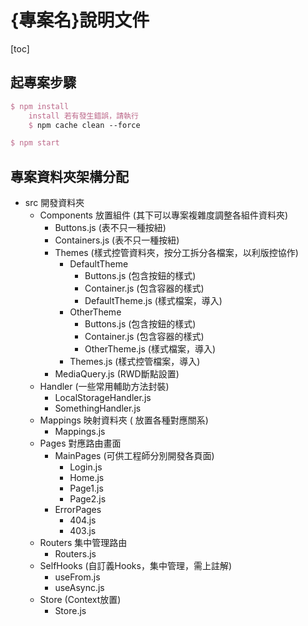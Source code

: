 # {專案名}說明文件

[toc]

## 起專案步驟

```tex
$ npm install
	install 若有發生錯誤，請執行
	$ npm cache clean --force

$ npm start
```

## 專案資料夾架構分配

- src 開發資料夾
  - Components 放置組件 (其下可以專案複雜度調整各組件資料夾)
    - Buttons.js (表不只一種按紐)
    - Containers.js (表不只一種按紐)
    - Themes (樣式控管資料夾，按分工拆分各檔案，以利版控協作)
      - DefaultTheme
        - Buttons.js (包含按鈕的樣式)
        - Container.js (包含容器的樣式)
        - DefaultTheme.js (樣式檔案，導入)
      - OtherTheme
        - Buttons.js (包含按鈕的樣式)
        - Container.js (包含容器的樣式)
        - OtherTheme.js (樣式檔案，導入)
      - Themes.js (樣式控管檔案，導入)
    - MediaQuery.js (RWD斷點設置)
  - Handler (一些常用輔助方法封裝)
    - LocalStorageHandler.js
    - SomethingHandler.js
  - Mappings 映射資料夾 ( 放置各種對應關系)
    - Mappings.js
  - Pages 對應路由畫面
    - MainPages (可供工程師分別開發各頁面)
      - Login.js
      - Home.js
      - Page1.js 
      - Page2.js
    - ErrorPages
      - 404.js
      - 403.js
  - Routers 集中管理路由
    - Routers.js
  - SelfHooks (自訂義Hooks，集中管理，需上註解)
    - useFrom.js
    - useAsync.js
  - Store (Context放置)
    - Store.js
